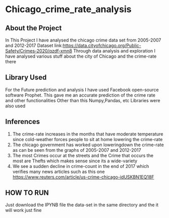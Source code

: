 # Chicago_crime_rate_analysis

## About the Project
In This Project I have analysed the chicago crime data set from 2005-2007 and 2012-2017 Dataset link:https://data.cityofchicago.org/Public-Safety/Crimes-2020/qzdf-xmn8
Through data analysis and exploration I have analysed various stuff about the city of Chicago and the crime-rate there

## Library Used
For the Future prediction and analysis I have used Facebook open-source software Prophet. This gave me an accurate prediction of the crime rate and other functionalities
Other than this Numpy,Pandas, etc Libraries were also used

## Inferences
1) The crime-rate increases in the months that have moderate temperature since cold-weather forces people to sit at home lowering the crime-rate
2) The chicago government has worked upon loweringdown the crime-rate as can be seen from the graphs of 2005-2007 and 2012-2017
3) The most Crimes occur at the streets and the Crime that occurs the most are Thefts which makes sense since its a wide-variety
4) We see a sudden decline in crime-count in the end of 2017 which verifies many news articles such as this one https://www.reuters.com/article/us-crime-chicago-idUSKBN1EQ18F

## HOW TO RUN
Just download the IPYNB file the data-set in the same directory and the it will work just fine


